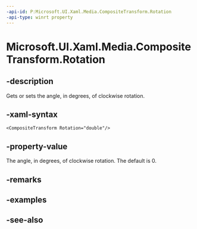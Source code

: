 ```yaml
---
-api-id: P:Microsoft.UI.Xaml.Media.CompositeTransform.Rotation
-api-type: winrt property
---
```


<!-- Property syntax
public double Rotation { get;  set; }
-->

# Microsoft.UI.Xaml.Media.CompositeTransform.Rotation

## -description
Gets or sets the angle, in degrees, of clockwise rotation.

## -xaml-syntax
```xaml
<CompositeTransform Rotation="double"/>
```


## -property-value
The angle, in degrees, of clockwise rotation. The default is 0.

## -remarks

## -examples

## -see-also
